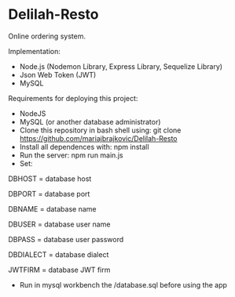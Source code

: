 # Delilah-Resto
Online ordering system.

Implementation:
- Node.js (Nodemon Library, Express Library, Sequelize Library)
- Json Web Token (JWT)
- MySQL

Requirements for deploying this project:
- NodeJS
- MySQL (or another database administrator)
- Clone this repository in bash shell using: git clone https://github.com/mariajbrajkovic/Delilah-Resto
- Install all dependences with: npm install
- Run the server: npm run main.js
- Set:

DBHOST = database host
  
DBPORT = database port
  
DBNAME = database name
  
DBUSER = database user name
  
DBPASS = database user password
  
DBDIALECT = database dialect
  
JWTFIRM = database JWT firm
  
- Run in mysql workbench the /database.sql before using the app
